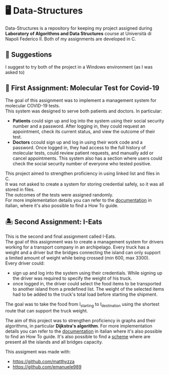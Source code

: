 # 🖥️ Data-Structures 

Data-Structures is a repository for keeping my project assigned during **Laboratory of Algorithms and Data Structures** course at Università di Napoli Federico II.
Both of my assignments are developed in C.

## ​📌​ Suggestions 

I suggest to try both of the project in a Windows environment (as I was asked to)

## 🦠 ​First Assignment: Molecular Test for Covid-19 ​

The goal of this assignment was to implement a management system for molecular COVID-19 tests.\
This system was designed to serve both patients and doctors. In particular:
- **Patients** could sign up and log into the system using their social security number and a password. After logging in, they could request an appointment, check its current status, and view the outcome of their test.
- **Doctors** ccould sign up and log in using their work code and a password. Once logged in, they had access to the full history of molecular tests, could review patient requests, and manually add or cancel appointments.
This system also has a section where users could check the social security number of everyone who tested positive.

This project aimed to strengthen proficiency in using linked list and files in C.\
It was not asked to create a system for storing credential safely, so it was all stored in files.\
The outcomes of the tests were assigned randomly.\
For more implementation details you can refer to the [documentation](Assignment%201/Report_VincenzoMarotta_N863005.pdf) in italian, where it's also possible to find a How To guide.

## 🏝️ Second Assignment: I-Eats​
This is the second and final assignment called I-Eats.\
The goal of this assignment was to create a management system for drivers working for a transport company in an archipelago. Every truck has a weight and a driver but the bridges connecting the island can only support a limited amount of weight while being crossed (min 600, max 3300).\
Every driver could:
- sign up and log into the system using their credentials. While signing up the driver was required to specify the weight of his truck.
- once logged in, the driver could select the food items to be transported to another island from a predefined list. The weight of the selected items had to be added to the truck's total load before starting the shipment.

The goal was to take the food from I<sub>starting</sub> to I<sub>destination</sub> using the shortest route that can support the truck weight.

The aim of this project was to strengthen proficiency in graphs and their algorithms, in particular **Dijkstra's algorithm**.
For more implementation details you can refer to the [documentation](Assignment%202/Report_Gruppo3.pdf) in italian where it's also possible to find an How To guide.
It's also possible to find a [scheme](Assignment%202/island_gruppo3.jpg) where are present all the islands and all bridges capacity.

This assigment was made with:
- https://github.com/matthyzza
- https://github.com/emanuele989

